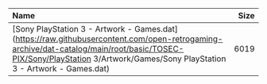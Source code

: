 |Name|Size|
|:---|---:|
|[Sony PlayStation 3 - Artwork - Games.dat](https://raw.githubusercontent.com/open-retrogaming-archive/dat-catalog/main/root/basic/TOSEC-PIX/Sony/PlayStation 3/Artwork/Games/Sony PlayStation 3 - Artwork - Games.dat)|6019|
